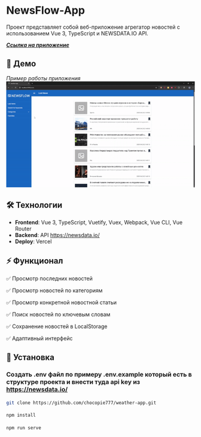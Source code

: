 # NewsFlow-App
Проект представляет собой веб-приложение агрегатор новостей c использованием Vue 3, TypeScript и NEWSDATA.IO API.

[**_<ins>Ссылка на приложение</ins>_**](https://newsflow-app.vercel.app/news)

## 🚀 Демо 
*Пример работы приложения* 
![Демо проекта](demo.gif)  

## 🛠 Технологии  
- **Frontend**: Vue 3, TypeScript, Vuetify, Vuex, Webpack, Vue CLI, Vue Router
- **Backend**: API https://newsdata.io/
- **Deploy**: Vercel  

## ⚡️ Функционал 
✅ Просмотр последних новостей

✅ Просмотр новостей по категориям

✅ Просмотр конкретной новостной статьи

✅ Поиск новостей по ключевым словам

✅ Сохранение новостей в LocalStorage

✅ Адаптивный интерфейс

## 🚀 Установка  
### Cоздать .env файл по примеру .env.example который есть в структуре проекта и внести туда api key из https://newsdata.io/
```bash
git clone https://github.com/chocopie777/weather-app.git

npm install

npm run serve